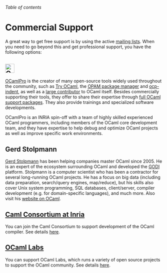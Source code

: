 <!-- ((! set title Commercial Support !)) ((! set community !)) -->

*Table of contents*

# Commercial Support

A great way to get free support is by using the active [mailing
lists](mailing_lists.html). When you need to go beyond this and get
professional support, you have the following options:

## <img src="/img/users/ocamlpro.png" alt="OCamlPro" style="height: 2.5ex; vertical-align: text-bottom" />

[OCamlPro](http://www.ocamlpro.com/) is the creator of many open-source tools
widely used throughout the community, such as
[Try OCaml](http://try.ocamlpro.com/), the
[OPAM package manager](http://opam.ocamlpro.com/) and
[ocp-indent](http://www.typerex.org/ocp-indent.html), as well as a
[large contributor](http://www.ocamlpro.com/blog/2012/08/20/ocamlpro-and-4.00.0.html)
to OCaml itself. Besides commercially supporting their tools, they offer to
share their expertise through
[full OCaml support packages](http://www.ocamlpro.com/services/typerex-pro.html).
They also provide trainings and specialized software developments.

OCamlPro is an INRIA spin-off with a team of highly skilled experienced OCaml
programmers, including members of the OCaml core development team, and they have
expertise to help debug and optimize OCaml projects as well as improve specific
work environments.

## Gerd Stolpmann
[Gerd Stolpmann](http://www.gerd-stolpmann.de/buero/work_ocaml_search.html.en)
has been helping companies master OCaml since 2005. He is
an expert of the ecosystem surrounding OCaml and developed the
[GODI](http://godi.camlcity.org/godi/) platform. Stolpmann is a computer
scientist who has been a contractor for several long-running OCaml
projects. He has a focus on big data (including data preparation,
search/query engines, map/reduce), but his skills also cover Unix system
programming, SQL databases, client/server, compiler development (e.g.
for domain-specific languages), and much more. Also visit his [website
on OCaml](http://camlcity.org).

## [Caml Consortium at Inria](/consortium/)
You can join the Caml Consortium to support development of the OCaml
compiler. See details [here](/consortium/).

## [OCaml Labs](/ocamllabs/)
You can support OCaml Labs, which runs a variety of open source
projects to support the OCaml community. See details
[here](/ocamllabs/).
